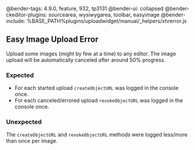 @bender-tags: 4.9.0, feature, 932, tp3131
@bender-ui: collapsed
@bender-ckeditor-plugins: sourcearea, wysiwygarea, toolbar, easyimage
@bender-include: %BASE_PATH%plugins/uploadwidget/manual/_helpers/xhrerror.js

## Easy Image Upload Error

Upload some images (might by few at a time) to any editor. The image upload will be automatically canceled after around 50% progress.

### Expected

* For each started upload `createObjectURL` was logged in the console once.
* For each canceled/errored upload `revokeObjectURL` was logged in the console once.

### Unexpected

The `createObjectURL` and `revokeObjectURL` methods were logged less/more than once per image.
